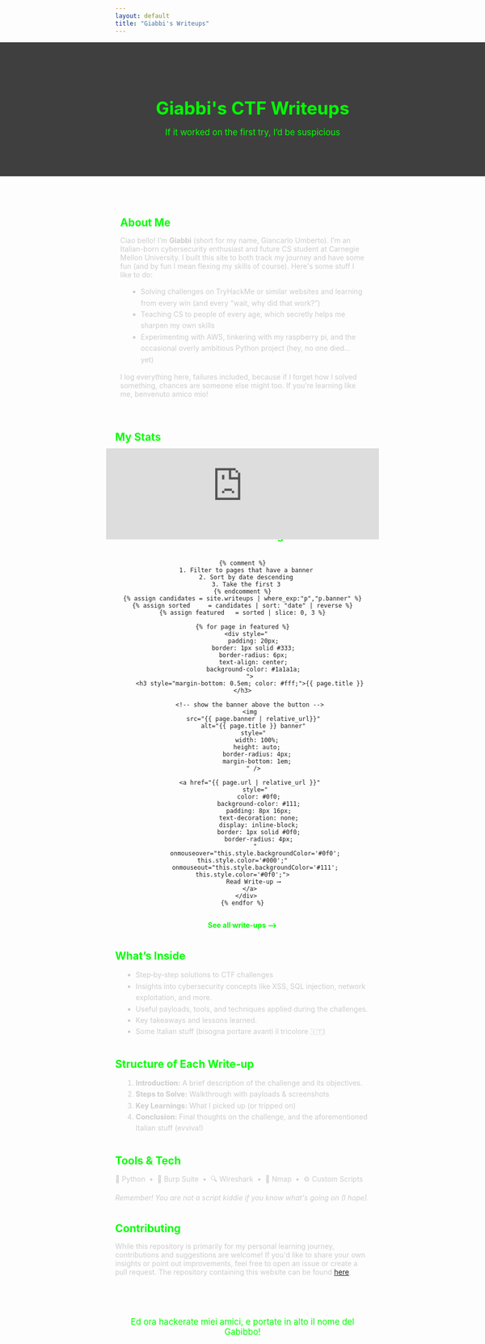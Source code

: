 ```yaml
---
layout: default
title: "Giabbi's Writeups"
---
```



<!-- HERO HEADER -->

<section class="hero" style="
    width: 100vw;
    margin-left: calc(50% - 50vw);
    position: relative;
    overflow: hidden;
    text-align: center;
    padding: 60px 20px;
    color: #0f0;
    background: url({{'/assets/images/banner.png' | relative_url }}) top center repeat-x;
    background-size: auto 260px;
  ">
  <div style="
      position: absolute;
      inset: 0;
      background: rgba(0, 0, 0, 0.75);
      z-index: 1;
    "></div>
  <h1 style="
      position: relative;
      z-index: 2;
      font-size: 2.5em;
      margin-bottom: 0.5em;
    ">
    Giabbi's CTF Writeups
  </h1>
  <p style="
      position: relative;
      z-index: 2;
      font-size: 1.2em;
      margin-bottom: 1em;
    ">
    If it worked on the first try, I’d be suspicious
  </p>
</section>



<!-- BIO SECTION -->
<section class="bio-section" style=" padding: 10px; border-radius: 6px; margin: 40px 0; color: #ccc;">
  <h2 style="color: #0f0; margin-bottom: 0.5em;">About Me</h2>
  <p>
    Ciao bello! I’m <strong>Giabbi</strong> (short for my name, Giancarlo Umberto). I’m an Italian-born cybersecurity enthusiast and future CS student at Carnegie Mellon University. I built this site to both track my journey and have some fun (and by fun I mean flexing my skills of course). Here's some stuff I like to do:
  </p>
  <ul style="margin-left: 1.2em; line-height: 1.6;">
    <li>Solving challenges on TryHackMe or similar websites and learning from every win (and every “wait, why did that work?”)</li>
    <li>Teaching CS to people of every age, which secretly helps me sharpen my own skills</li>
    <li>Experimenting with AWS, tinkering with my raspberry pi, and the occasional overly ambitious Python project (hey, no one died... yet)</li>
  </ul>
  <p>
    I log everything here, failures included, because if I forget how I solved something, chances are someone else might too. If you’re learning like me, benvenuto amico mio! 
  </p>
</section>


<!-- STATS SECTION -->
<section class="stats" style="margin: 40px 0; color: #ccc;">
  <h2 style="color: #0f0; margin-bottom: 0.5em;">My Stats</h2>
  <div style="width: 360px; margin: 0 auto;">
    <iframe
      src="https://tryhackme.com/api/v2/badges/public-profile?userPublicId=2870064"
      style="
        border: none;
        width: 360px;
        height: 120px;
        transform: scale(1.5);
        transform-origin: center top;
        display: block;
      "
      scrolling="no"
      loading="lazy"
    ></iframe>
  </div>
</section>

<!-- FEATURED CHALLENGES -->
<section id="featured" style="margin: 40px 0; text-align:center;">
  <h2 style="color: #0f0; margin-bottom: 1em;">Featured Challenges</h2>
  <div style="display: grid; grid-template-columns: repeat(auto-fill, minmax(220px, 1fr)); gap: 100px; ">

    {% comment %}
      1. Filter to pages that have a banner
      2. Sort by date descending
      3. Take the first 3
    {% endcomment %}
    {% assign candidates = site.writeups | where_exp:"p","p.banner" %}
    {% assign sorted     = candidates | sort: "date" | reverse %}
    {% assign featured   = sorted | slice: 0, 3 %}

    {% for page in featured %}
      <div style="
          padding: 20px;
          border: 1px solid #333;
          border-radius: 6px;
          text-align: center;
          background-color: #1a1a1a;
        ">
        <h3 style="margin-bottom: 0.5em; color: #fff;">{{ page.title }}</h3>

        <!-- show the banner above the button -->
        <img
          src="{{ page.banner | relative_url}}"
          alt="{{ page.title }} banner"
          style="
            width: 100%;
            height: auto;
            border-radius: 4px;
            margin-bottom: 1em;
          " />

        <a href="{{ page.url | relative_url }}"
           style="
             color: #0f0;
             background-color: #111;
             padding: 8px 16px;
             text-decoration: none;
             display: inline-block;
             border: 1px solid #0f0;
             border-radius: 4px;
           "
           onmouseover="this.style.backgroundColor='#0f0'; this.style.color='#000';"
           onmouseout="this.style.backgroundColor='#111'; this.style.color='#0f0';">
          Read Write‑up ⟶
        </a>
      </div>
    {% endfor %}
  </div>

  <p style="text-align: center; margin-top: 1em;">
    <a href="{{ '/writeups/' | relative_url }}"
       style="color: #0f0; text-decoration: none; font-weight: bold;">
      See all write‑ups ⟶
    </a>
  </p>
</section>



<!-- WHAT’S INSIDE -->
<section id="features" style="margin: 40px 0; color: #ccc;">
  <h2 style="color: #0f0; margin-bottom: 0.5em;">What’s Inside</h2>
  <ul style="margin-left: 1.2em; line-height: 1.6;">
    <li>Step‑by‑step solutions to CTF challenges</li>
    <li>Insights into cybersecurity concepts like XSS, SQL injection, network exploitation, and more.</li>
    <li>Useful payloads, tools, and techniques applied during the challenges.</li>
    <li>Key takeaways and lessons learned.</li>
    <li>Some Italian stuff (bisogna portare avanti il tricolore 🇮🇹)</li>
  </ul>
</section>

<!-- WRITEUP STRUCTURE -->
<section id="structure" style="margin: 40px 0; color: #ccc;">
  <h2 style="color: #0f0; margin-bottom: 0.5em;">Structure of Each Write‑up</h2>
  <ol style="margin-left: 1.2em; line-height: 1.6;">
    <li><strong>Introduction:</strong>  A brief description of the challenge and its objectives.</li>
    <li><strong>Steps to Solve:</strong> Walkthrough with payloads &amp; screenshots</li>
    <li><strong>Key Learnings:</strong> What I picked up (or tripped on)</li>
    <li><strong>Conclusion:</strong> Final thoughts on the challenge, and the aforementioned Italian stuff (evviva!) </li>
  </ol>
</section>

<!-- TOOLS & TECHNOLOGIES -->
<section id="tools" style="margin: 40px 0; color: #ccc;">
  <h2 style="color: #0f0; margin-bottom: 0.5em;">Tools &amp; Tech</h2>
  <p>
    🐍 Python &nbsp;•&nbsp; 🔨 Burp Suite &nbsp;•&nbsp; 🔍 Wireshark &nbsp;•&nbsp; 📡 Nmap &nbsp;•&nbsp; ⚙️ Custom Scripts
  </p>
  <p style="font-style: italic; margin-top: 0.5em;">
      Remember! You are not a script kiddie if you know what's going on (I hope).
  </p>
</section>

<!-- CONTRIBUTING -->
<section id="contributing" style="margin: 40px 0; color: #ccc;">
  <h2 style="color: #0f0; margin-bottom: 0.5em;">Contributing</h2>
  <p>
    While this repository is primarily for my personal learning journey, contributions and suggestions are welcome! If you'd like to share your own insights or point out improvements, feel free to open an issue or create a pull request. The repository containing this website can be found <a href="https://github.com/Giabbi/giabbis-writeups">here</a>.
  </p>
</section>

<!-- CALL TO ACTION -->
<section id="cta" style="text-align: center; padding: 40px 20px; margin: 40px 0; color: #0f0;">
  <p style="font-size: 1.2em; margin: 0;">
    Ed ora hackerate miei amici, e portate in alto il nome del Gabibbo!
  </p>
</section>